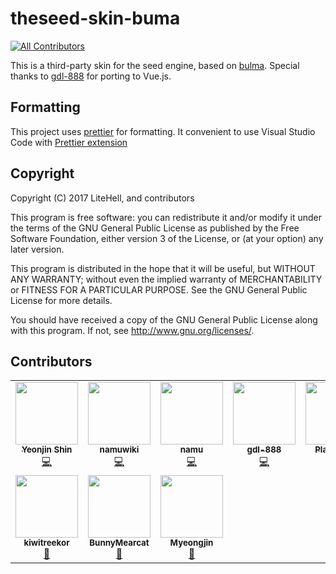 # theseed-skin-buma
<!-- ALL-CONTRIBUTORS-BADGE:START - Do not remove or modify this section -->
[![All Contributors](https://img.shields.io/badge/all_contributors-10-orange.svg?style=flat-square)](#contributors-)
<!-- ALL-CONTRIBUTORS-BADGE:END -->
This is a third-party skin for the seed engine, based on [bulma](https://bulma.io).
Special thanks to [gdl-888](https://github.com/gdl-888) for porting to Vue.js.

## Formatting
This project uses [prettier](https://prettier.io) for formatting. It convenient to use Visual Studio Code with [Prettier extension](https://marketplace.visualstudio.com/items?itemName=esbenp.prettier-vscode)

## Copyright
Copyright (C) 2017 LiteHell, and contributors

This program is free software: you can redistribute it and/or modify
it under the terms of the GNU General Public License as published by
the Free Software Foundation, either version 3 of the License, or
(at your option) any later version.

This program is distributed in the hope that it will be useful,
but WITHOUT ANY WARRANTY; without even the implied warranty of
MERCHANTABILITY or FITNESS FOR A PARTICULAR PURPOSE.  See the
GNU General Public License for more details.

You should have received a copy of the GNU General Public License
along with this program.  If not, see <http://www.gnu.org/licenses/>.

## Contributors

<!-- ALL-CONTRIBUTORS-LIST:START - Do not remove or modify this section -->
<!-- prettier-ignore-start -->
<!-- markdownlint-disable -->
<table>
  <tr>
    <td align="center"><a href="https://litehell.info/"><img src="https://avatars0.githubusercontent.com/u/12497886?v=4?s=100" width="100px;" alt=""/><br /><sub><b>Yeonjin Shin</b></sub></a><br /><a href="https://github.com/LiteHell/theseed-skin-buma/commits?author=LiteHell" title="Code">💻</a></td>
    <td align="center"><a href="https://theseed.io/"><img src="https://avatars0.githubusercontent.com/u/12969198?v=4?s=100" width="100px;" alt=""/><br /><sub><b>namuwiki</b></sub></a><br /><a href="https://github.com/LiteHell/theseed-skin-buma/commits?author=namuwiki" title="Code">💻</a></td>
    <td align="center"><a href="https://github.com/namu"><img src="https://avatars3.githubusercontent.com/u/10718?v=4?s=100" width="100px;" alt=""/><br /><sub><b>namu</b></sub></a><br /><a href="https://github.com/LiteHell/theseed-skin-buma/commits?author=namu" title="Code">💻</a></td>
    <td align="center"><a href="https://github.com/gdl-888"><img src="https://avatars1.githubusercontent.com/u/55873929?v=4?s=100" width="100px;" alt=""/><br /><sub><b>gdl-888</b></sub></a><br /><a href="https://github.com/LiteHell/theseed-skin-buma/commits?author=gdl-888" title="Code">💻</a></td>
    <td align="center"><a href="http://central.plavormind.tk:81/page/User:PlavorSeol"><img src="https://avatars3.githubusercontent.com/u/43488966?v=4?s=100" width="100px;" alt=""/><br /><sub><b>PlavorSeol</b></sub></a><br /><a href="https://github.com/LiteHell/theseed-skin-buma/commits?author=PlavorSeol" title="Code">💻</a></td>
    <td align="center"><a href="https://github.com/centrair-hoya"><img src="https://avatars0.githubusercontent.com/u/25858765?v=4?s=100" width="100px;" alt=""/><br /><sub><b>centrair-hoya</b></sub></a><br /><a href="https://github.com/LiteHell/theseed-skin-buma/issues?q=author%3Acentrair-hoya" title="Bug reports">🐛</a></td>
    <td align="center"><a href="https://github.com/wikified"><img src="https://avatars1.githubusercontent.com/u/41481982?v=4?s=100" width="100px;" alt=""/><br /><sub><b>wikified</b></sub></a><br /><a href="https://github.com/LiteHell/theseed-skin-buma/issues?q=author%3Awikified" title="Bug reports">🐛</a></td>
  </tr>
  <tr>
    <td align="center"><a href="https://github.com/kiwitreekor"><img src="https://avatars3.githubusercontent.com/u/24273113?v=4?s=100" width="100px;" alt=""/><br /><sub><b>kiwitreekor</b></sub></a><br /><a href="https://github.com/LiteHell/theseed-skin-buma/issues?q=author%3Akiwitreekor" title="Bug reports">🐛</a></td>
    <td align="center"><a href="https://github.com/BunnyMearcat"><img src="https://avatars2.githubusercontent.com/u/27946612?v=4?s=100" width="100px;" alt=""/><br /><sub><b>BunnyMearcat</b></sub></a><br /><a href="https://github.com/LiteHell/theseed-skin-buma/issues?q=author%3ABunnyMearcat" title="Bug reports">🐛</a></td>
    <td align="center"><a href="https://araname.gitlab.io/"><img src="https://avatars0.githubusercontent.com/u/5242307?v=4?s=100" width="100px;" alt=""/><br /><sub><b>Myeongjin</b></sub></a><br /><a href="https://github.com/LiteHell/theseed-skin-buma/issues?q=author%3Aaraname" title="Bug reports">🐛</a></td>
  </tr>
</table>

<!-- markdownlint-restore -->
<!-- prettier-ignore-end -->
<!-- ALL-CONTRIBUTORS-LIST:END -->